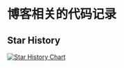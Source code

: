 # 博客相关的代码记录

## Star History

[![Star History Chart](https://api.star-history.com/svg?repos=zhangjiwei1221/blog&type=Date)](https://star-history.com/#zhangjiwei1221/blog&Date)
